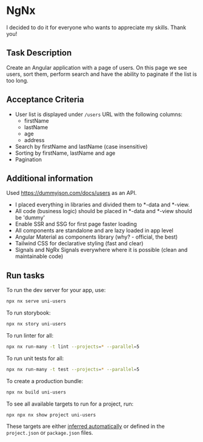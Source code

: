 # NgNx

I decided to do it for everyone who wants to appreciate my skills. Thank you!

## Task Description

Create an Angular application with a page of users. On this page we see users, sort them, perform search and have the ability to paginate if the list is too long.

## Acceptance Criteria

- User list is displayed under `/users` URL with the following columns:
  - firstName
  - lastName
  - age
  - address
- Search by firstName and lastName (case insensitive)
- Sorting by firstName, lastName and age
- Pagination

## Additional information

Used https://dummyjson.com/docs/users as an API.

- I placed everything in libraries and divided them to *-data and *-view.
- All code (business logic) should be placed in *-data and *-view should be 'dummy'
- Enable SSR and SSG for first page faster loading
- All components are standalone and are lazy loaded in app level
- Angular Material as components library (why? - official, the best)
- Tailwind CSS for declarative styling (fast and clear)
- Signals and NgRx Signals everywhere where it is possible (clean and maintainable code)

## Run tasks

To run the dev server for your app, use:

```sh
npx nx serve uni-users
```

To run storybook:

```sh
npx nx story uni-users
```

To run linter for all:

```sh
npx nx run-many -t lint --projects=* --parallel=5
```

To run unit tests for all:

```sh
npx nx run-many -t test --projects=* --parallel=5
```

To create a production bundle:

```sh
npx nx build uni-users
```

To see all available targets to run for a project, run:

```sh
npx npx nx show project uni-users
```

These targets are either [inferred automatically](https://nx.dev/concepts/inferred-tasks?utm_source=nx_project&utm_medium=readme&utm_campaign=nx_projects) or defined in the `project.json` or `package.json` files.

